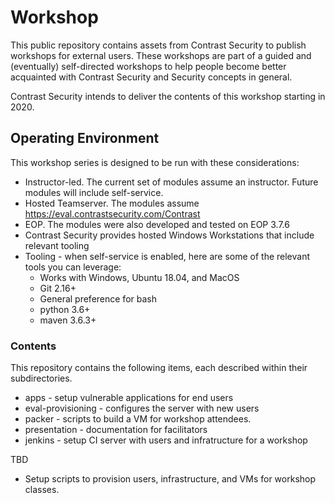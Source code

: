 # Workshop #

This public repository contains assets from Contrast Security to publish workshops for external users.  These workshops are part of a guided and (eventually) self-directed workshops to help people become better acquainted with Contrast Security and Security concepts in general.

Contrast Security intends to deliver the contents of this workshop starting in 2020.

## Operating Environment
This workshop series is designed to be run with these considerations:
* Instructor-led.  The current set of modules assume an instructor.  Future modules will include self-service.
* Hosted Teamserver.  The modules assume https://eval.contrastsecurity.com/Contrast
* EOP. The modules were also developed and tested on EOP 3.7.6
* Contrast Security provides hosted Windows Workstations that include relevant tooling 
* Tooling - when self-service is enabled, here are some of the relevant tools you can leverage:
    * Works with Windows, Ubuntu 18.04, and MacOS
    * Git 2.16+
    * General preference for bash
    * python 3.6+
    * maven 3.6.3+

### Contents ###

This repository contains the following items, each described within their subdirectories.

* apps - setup vulnerable applications for end users
* eval-provisioning - configures the server with new users
* packer - scripts to build a VM for workshop attendees.
* presentation - documentation for facilitators
* jenkins - setup CI server with users and infratructure for a workshop



TBD
* Setup scripts to provision users, infrastructure, and VMs for workshop classes.

